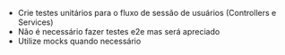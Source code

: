 - Crie testes unitários para o fluxo de sessão de usuários (Controllers e Services)
- Não é necessário fazer testes e2e mas será apreciado
- Utilize mocks quando necessário
